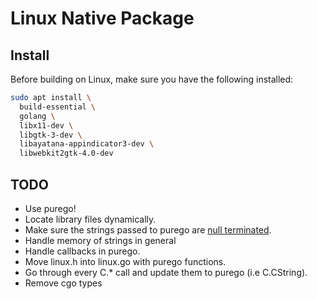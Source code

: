 # Linux Native Package

## Install

Before building on Linux, make sure you have the following installed:

```bash
sudo apt install \
  build-essential \
  golang \
  libx11-dev \
  libgtk-3-dev \
  libayatana-appindicator3-dev \
  libwebkit2gtk-4.0-dev
```

## TODO

- Use purego!
- Locate library files dynamically.
- Make sure the strings passed to purego are [null terminated](https://pkg.go.dev/github.com/jwijenbergh/purego#hdr-Memory-RegisterFunc).
- Handle memory of strings in general
- Handle callbacks in purego.
- Move linux.h into linux.go with purego functions.
- Go through every C.* call and update them to purego (i.e C.CString).
- Remove cgo types
